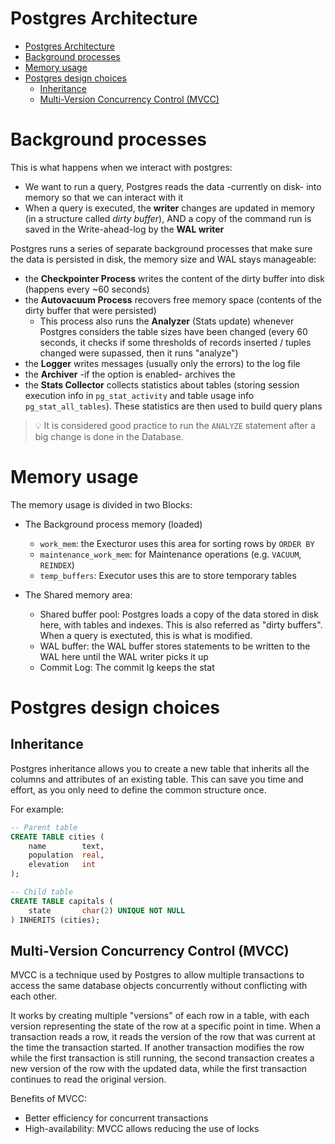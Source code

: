 # Postgres Architecture

- [Postgres Architecture](#postgres-architecture)
- [Background processes](#background-processes)
- [Memory usage](#memory-usage)
- [Postgres design choices](#postgres-design-choices)
  - [Inheritance](#inheritance)
  - [Multi-Version Concurrency Control (MVCC)](#multi-version-concurrency-control-mvcc)


# Background processes

This is what happens when we interact with postgres:
- We want to run a query, Postgres reads the data -currently on disk- into memory so that we can interact with it
- When a query is executed, the **writer** changes are updated in memory (in a structure called _dirty buffer_), AND a copy of the command run is saved in the Write-ahead-log by the **WAL writer**

Postgres runs a series of separate background processes that make sure the data is persisted in disk, the memory size and WAL stays manageable:
- the **Checkpointer Process** writes the content of the dirty buffer into disk (happens every ~60 seconds)
- the **Autovacuum Process** recovers free memory space (contents of the dirty buffer that were persisted)
  - This process also runs the **Analyzer** (Stats update) whenever Postgres considers the table sizes have been changed (every 60 seconds, it checks if some thresholds of records inserted / tuples changed were supassed, then it runs "analyze") 
- the **Logger** writes messages (usually only the errors) to the log file
- the **Archiver** -if the option is enabled- archives the 
- the **Stats Collector** collects statistics about tables (storing session execution info in `pg_stat_activity` and table usage info `pg_stat_all_tables`). These statistics are then used to build query plans

> :bulb: It is considered good practice to run the `ANALYZE` statement after a big change is done in the Database. 

# Memory usage

The memory usage is divided in two Blocks:
- The Background process memory (loaded)
  - `work_mem`: the Execturor uses this area for sorting rows by `ORDER BY`
  - `maintenance_work_mem`: for Maintenance operations (e.g. `VACUUM`, `REINDEX`)
  - `temp_buffers`: Executor uses this are to store temporary tables

- The Shared memory area:
  - Shared buffer pool: Postgres loads a copy of the data stored in disk here, with tables and indexes. This is also referred as "dirty buffers". When a query is exectuted, this is what is modified.
  - WAL buffer: the WAL buffer stores statements to be written to the WAL here until the WAL writer picks it up
  - Commit Log: The commit lg keeps the stat

# Postgres design choices

## Inheritance

Postgres inheritance allows you to create a new table that inherits all the columns and attributes of an existing table. This can save you time and effort, as you only need to define the common structure once.

For example:
```sql
-- Parent table
CREATE TABLE cities (
    name        text,
    population  real,
    elevation   int
);

-- Child table
CREATE TABLE capitals (
    state       char(2) UNIQUE NOT NULL
) INHERITS (cities);
```

## Multi-Version Concurrency Control (MVCC)

MVCC is a technique used by Postgres to allow multiple transactions to access the same database objects concurrently without conflicting with each other. 

It works by creating multiple "versions" of each row in a table, with each version representing the state of the row at a specific point in time. When a transaction reads a row, it reads the version of the row that was current at the time the transaction started. If another transaction modifies the row while the first transaction is still running, the second transaction creates a new version of the row with the updated data, while the first transaction continues to read the original version.

Benefits of MVCC:
- Better efficiency for concurrent transactions
- High-availability: MVCC allows reducing the use of locks


